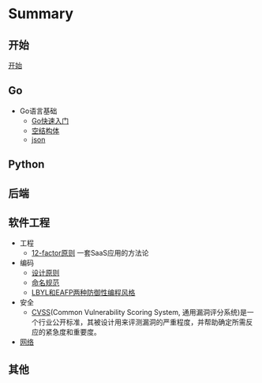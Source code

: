 # Summary

## 开始
[开始](./README.md)

## Go
* Go语言基础
  * [Go快速入门](./go/go快速入门.md)
  * [空结构体](./go/lang/empty_struct.md)
  * [json](./go/std/json.md)

## Python

## 后端

## 软件工程
* 工程
  * [12-factor原则](./se/12-factor.md) 一套SaaS应用的方法论
* 编码
  * [设计原则](./code/设计原则.md)
  * [命名规范](./code/naming.md)
  * [LBYL和EAFP两种防御性编程风格](./code/lbyl_n_eafp.md)
* 安全
  * [CVSS](./security/cvss.md)(Common Vulnerability Scoring System, 通用漏洞评分系统)是一个行业公开标准，其被设计用来评测漏洞的严重程度，并帮助确定所需反应的紧急度和重要度。
* [网络](./network/network.md)

## 其他

